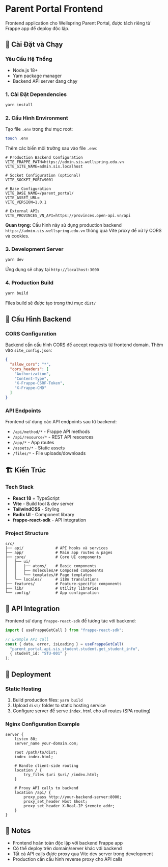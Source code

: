 # Parent Portal Frontend

Frontend application cho Wellspring Parent Portal, được tách riêng từ Frappe app để deploy độc lập.

## 🚀 Cài Đặt và Chạy

### Yêu Cầu Hệ Thống

- Node.js 18+
- Yarn package manager
- Backend API server đang chạy

### 1. Cài Đặt Dependencies

```bash
yarn install
```

### 2. Cấu Hình Environment

Tạo file `.env` trong thư mục root:

```bash
touch .env
```

Thêm các biến môi trường sau vào file `.env`:

```env
# Production Backend Configuration
VITE_FRAPPE_PATH=https://admin.sis.wellspring.edu.vn
VITE_SITE_NAME=admin.sis.localhost

# Socket Configuration (optional)
VITE_SOCKET_PORT=9001

# Base Configuration
VITE_BASE_NAME=/parent_portal/
VITE_ASSET_URL=
VITE_VERSION=1.0.1

# External APIs
VITE_PROVINCES_VN_API=https://provinces.open-api.vn/api
```

**Quan trọng:** Cấu hình này sử dụng production backend `https://admin.sis.wellspring.edu.vn` thông qua Vite proxy để xử lý CORS và cookies.

### 3. Development Server

```bash
yarn dev
```

Ứng dụng sẽ chạy tại `http://localhost:3000`

### 4. Production Build

```bash
yarn build
```

Files build sẽ được tạo trong thư mục `dist/`

## 🔧 Cấu Hình Backend

### CORS Configuration

Backend cần cấu hình CORS để accept requests từ frontend domain. Thêm vào `site_config.json`:

```json
{
  "allow_cors": "*",
  "cors_headers": [
    "Authorization",
    "Content-Type",
    "X-Frappe-CSRF-Token",
    "X-Frappe-CMD"
  ]
}
```

### API Endpoints

Frontend sử dụng các API endpoints sau từ backend:

- `/api/method/*` - Frappe API methods
- `/api/resource/*` - REST API resources
- `/app/*` - App routes
- `/assets/*` - Static assets
- `/files/*` - File uploads/downloads

## 🏗️ Kiến Trúc

### Tech Stack

- **React 18** + TypeScript
- **Vite** - Build tool & dev server
- **TailwindCSS** - Styling
- **Radix UI** - Component library
- **frappe-react-sdk** - API integration

### Project Structure

```
src/
├── api/              # API hooks và services
├── app/              # Main app routes & pages
├── core/             # Core UI components
│   ├── ui/
│   │   ├── atoms/    # Basic components
│   │   ├── molecules/# Composed components
│   │   └── templates/# Page templates
│   └── locales/      # i18n translations
├── features/         # Feature-specific components
├── lib/              # Utility libraries
└── config/           # App configuration

```

## 🔗 API Integration

Frontend sử dụng `frappe-react-sdk` để tương tác với backend:

```typescript
import { useFrappeGetCall } from "frappe-react-sdk";

// Example API call
const { data, error, isLoading } = useFrappeGetCall(
  "parent_portal.api.sis_student.student.get_student_info",
  { student_id: "STU-001" }
);
```

## 🚀 Deployment

### Static Hosting

1. Build production files: `yarn build`
2. Upload `dist/` folder to static hosting service
3. Configure server để serve `index.html` cho all routes (SPA routing)

### Nginx Configuration Example

```nginx
server {
    listen 80;
    server_name your-domain.com;

    root /path/to/dist;
    index index.html;

    # Handle client-side routing
    location / {
        try_files $uri $uri/ /index.html;
    }

    # Proxy API calls to backend
    location /api/ {
        proxy_pass http://your-backend-server:8000;
        proxy_set_header Host $host;
        proxy_set_header X-Real-IP $remote_addr;
    }
}
```

## 📝 Notes

- Frontend hoàn toàn độc lập với backend Frappe app
- Có thể deploy trên domain/server khác với backend
- Tất cả API calls được proxy qua Vite dev server trong development
- Production cần cấu hình reverse proxy cho API calls
